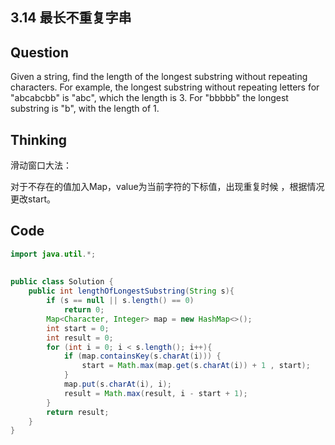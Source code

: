 ## 3.14 最长不重复字串

## Question

Given a string, find the length of the longest substring without repeating characters. For example, the longest substring without repeating letters for "abcabcbb" is "abc", which the length is 3. For "bbbbb" the longest substring is "b", with the length of 1.

## Thinking

滑动窗口大法：

对于不存在的值加入Map，value为当前字符的下标值，出现重复时候 ，根据情况更改start。

## Code

```java
import java.util.*;
 
 
public class Solution {
    public int lengthOfLongestSubstring(String s){
        if (s == null || s.length() == 0)
            return 0;        
        Map<Character, Integer> map = new HashMap<>();        
        int start = 0;        
        int result = 0;        
        for (int i = 0; i < s.length(); i++){            
            if (map.containsKey(s.charAt(i))) {                
                start = Math.max(map.get(s.charAt(i)) + 1 , start);
            }            
            map.put(s.charAt(i), i);            
            result = Math.max(result, i - start + 1);        
        }        
        return result;    
    }
}
```

